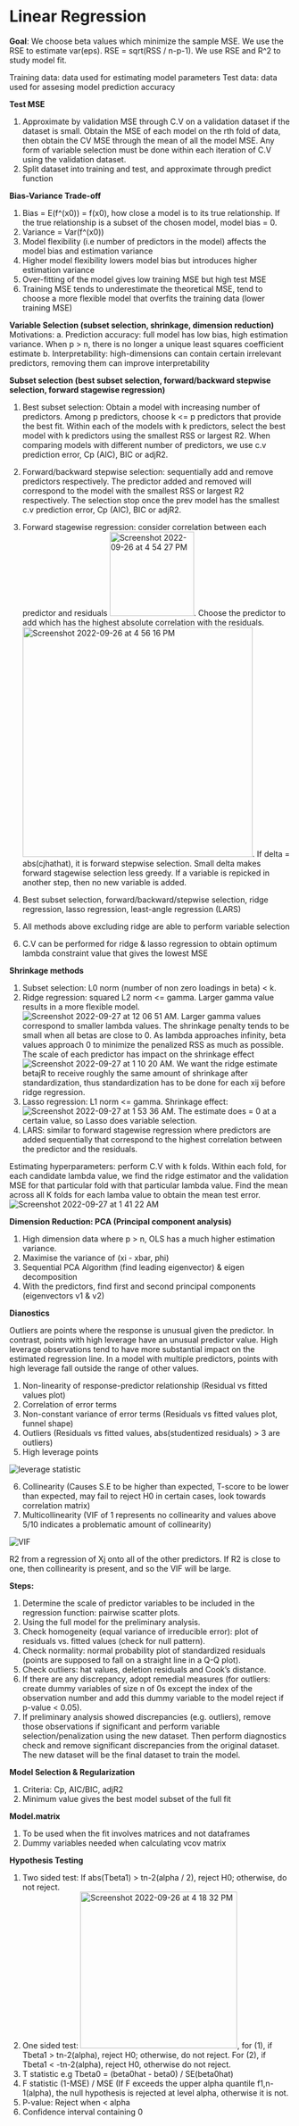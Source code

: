 # Linear Regression

**Goal**: We choose beta values which minimize the sample MSE. We use the RSE to estimate var(eps). RSE = sqrt(RSS / n-p-1). We use RSE and R^2 to study model fit.

Training data: data used for estimating model parameters
Test data: data used for assesing model prediction accuracy

**Test MSE**
1. Approximate by validation MSE through C.V on a validation dataset if the dataset is small. Obtain the MSE of each model on the rth fold of data, then obtain the CV MSE through the mean of all the model MSE. Any form of variable selection must be done within each iteration of C.V using the validation dataset.
2. Split dataset into training and test, and approximate through predict function

**Bias-Variance Trade-off**
1. Bias = E(f^(x0)) = f(x0), how close a model is to its true relationship. If the true relationship is a subset of the chosen model, model bias = 0.
2. Variance = Var(f^(x0))
3. Model flexibility (i.e number of predictors in the model) affects the model bias and estimation variance
4. Higher model flexibility lowers model bias but introduces higher estimation variance
5. Over-fitting of the model gives low training MSE but high test MSE
6. Training MSE tends to underestimate the theoretical MSE, tend to choose a more flexible model that overfits the training data (lower training MSE)

**Variable Selection (subset selection, shrinkage, dimension reduction)**
Motivations: 
a. Prediction accuracy: full model has low bias, high estimation variance. When p > n, there is no longer a unique least squares coefficient estimate
b. Interpretability: high-dimensions can contain certain irrelevant predictors, removing them can improve interpretability

**Subset selection (best subset selection, forward/backward stepwise selection, forward stagewise regression)**
1. Best subset selection: Obtain a model with increasing number of predictors. Among p predictors, choose k <= p predictors that provide the best fit. Within each of the models with k predictors, select the best model with k predictors using the smallest RSS or largest R2. When comparing models with different number of predictors, we use c.v prediction error, Cp (AIC), BIC or adjR2.
2. Forward/backward stepwise selection: sequentially add and remove predictors respectively. The predictor added and removed will correspond to the model with the smallest RSS or largest R2 respectively. The selection stop once the prev model has the smallest c.v prediction error, Cp (AIC), BIC or adjR2.
3. Forward stagewise regression: consider correlation between each predictor and residuals <img width="151" alt="Screenshot 2022-09-26 at 4 54 27 PM" src="https://user-images.githubusercontent.com/68551564/192235135-632b9fd1-878f-4827-8384-97e3e8a1f192.png">. Choose the predictor to add which has the highest absolute correlation with the residuals. <img width="412" alt="Screenshot 2022-09-26 at 4 56 16 PM" src="https://user-images.githubusercontent.com/68551564/192235527-e25a1a2b-cd46-437e-a35f-9206622618ea.png">. If delta = abs(cjhathat), it is forward stepwise selection. Small delta makes forward stagewise selection less greedy. If a variable is repicked in another step, then no new variable is added.

1. Best subset selection, forward/backward/stepwise selection, ridge regression, lasso regression, least-angle regression (LARS)
2. All methods above excluding ridge are able to perform variable selection
3. C.V can be performed for ridge & lasso regression to obtain optimum lambda constraint value that gives the lowest MSE

**Shrinkage methods**
1. Subset selection: L0 norm (number of non zero loadings in beta) < k. 
2. Ridge regression: squared L2 norm <= gamma. Larger gamma value results in a more flexible model. ![Screenshot 2022-09-27 at 12 06 51 AM](https://user-images.githubusercontent.com/68551564/192326319-7133bb76-10e8-4836-93f3-37effbe6f605.png). Larger gamma values correspond to smaller lambda values. The shrinkage penalty tends to be small when all betas are close to 0. As lambda approaches infinity, beta values approach 0 to minimize the penalized RSS as much as possible. The scale of each predictor has impact on the shrinkage effect ![Screenshot 2022-09-27 at 1 10 20 AM](https://user-images.githubusercontent.com/68551564/192338731-24153bc6-221a-4c47-8657-24ab3b96223b.png). We want the ridge estimate betajR to receive roughly the same amount of shrinkage after standardization, thus standardization has to be done for each xij before ridge regression.
3. Lasso regression: L1 norm <= gamma. Shrinkage effect: ![Screenshot 2022-09-27 at 1 53 36 AM](https://user-images.githubusercontent.com/68551564/192346545-75061f18-1213-4349-877e-1c5f3e8b1b9c.png). The estimate does = 0 at a certain value, so Lasso does variable selection.
4. LARS: similar to forward stagewise regression where predictors are added sequentially that correspond to the highest correlation between the predictor and the residuals.

Estimating hyperparameters: perform C.V with k folds. Within each fold, for each candidate lambda value, we find the ridge estimator and the validation MSE for that particular fold with that particular lambda value. Find the mean across all K folds for each lamba value to obtain the mean test error. ![Screenshot 2022-09-27 at 1 41 22 AM](https://user-images.githubusercontent.com/68551564/192344369-2b0c6575-3c55-438b-8c49-5d284595b58c.png)

**Dimension Reduction: PCA (Principal component analysis)**
1. High dimension data where p > n, OLS has a much higher estimation variance.
2. Maximise the variance of (xi - xbar, phi)
3. Sequential PCA Algorithm (find leading eigenvector) & eigen decomposition
4. With the predictors, find first and second principal components (eigenvectors v1 & v2)

**Dianostics**

Outliers are points where the response is unusual given the predictor. In contrast, points with high leverage have an unusual predictor value. High leverage observations tend to have more substantial impact on the estimated regression line. In a model with multiple predictors, points with high leverage fall outside the range of other values.
1. Non-linearity of response-predictor relationship (Residual vs fitted values plot)
2. Correlation of error terms
3. Non-constant variance of error terms (Residuals vs fitted values plot, funnel shape)
4. Outliers (Residuals vs fitted values, abs(studentized residuals) > 3 are outliers)
5. High leverage points 

![leverage statistic](https://user-images.githubusercontent.com/68551564/191442881-9fd38fa7-0c4d-4b17-91ac-bde8e17f339c.png)

6. Collinearity (Causes S.E to be higher than expected, T-score to be lower than expected, may fail to reject H0 in certain cases, look towards correlation matrix)
7. Multicollinearity (VIF of 1 represents no collinearity and values above 5/10 indicates a problematic amount of collinearity)

![VIF](https://user-images.githubusercontent.com/68551564/191443707-01cad8ef-1a35-4cc0-a939-77e932fd9b06.png)

R2 from a regression of Xj onto all of the other predictors. If R2 is close to one, then collinearity is present, and so the VIF will be large.

**Steps:**
1. Determine the scale of predictor variables to be included in the regression function: pairwise scatter plots.
2. Using the full model for the preliminary analysis.
3. Check homogeneity (equal variance of irreducible error): plot of residuals vs. fitted values (check for null pattern).
4. Check normality: normal probability plot of standardized residuals (points are supposed to fall on a straight line in a Q-Q plot).
5. Check outliers: hat values, deletion residuals and Cook’s distance.
6. If there are any discrepancy, adopt remedial measures (for outliers: create dummy variables of size n of 0s except the index of the observation number and add this dummy variable to the model reject if p-value < 0.05).
7. If preliminary analysis showed discrepancies (e.g. outliers), remove those observations if significant and perform variable selection/penalization using the new dataset. Then perform diagnostics check and remove significant discrepancies from the original dataset. The new dataset will be the final dataset to train the model.

**Model Selection & Regularization**
1. Criteria: Cp, AIC/BIC, adjR2
2. Minimum value gives the best model subset of the full fit

**Model.matrix**
1. To be used when the fit involves matrices and not dataframes
2. Dummy variables needed when calculating vcov matrix

**Hypothesis Testing**
1. Two sided test: If abs(Tbeta1) > tn-2(alpha / 2), reject H0; otherwise, do not reject. 
2. One sided test: <img width="281" alt="Screenshot 2022-09-26 at 4 18 32 PM" src="https://user-images.githubusercontent.com/68551564/192227658-86e424f7-f726-4bd9-a5f3-e508f7be1672.png">, for (1), if Tbeta1 > tn-2(alpha), reject H0; otherwise, do not reject. For (2), if Tbeta1 < -tn-2(alpha), reject H0, otherwise do not reject.
3. T statistic e.g Tbeta0 = (beta0hat - beta0) / SE(beta0hat) 
4. F statistic (1-MSE) / MSE (If F exceeds the upper alpha quantile f1,n-1(alpha), the null hypothesis is rejected at level alpha, otherwise it is not.
5. P-value: Reject when < alpha
6. Confidence interval containing 0
